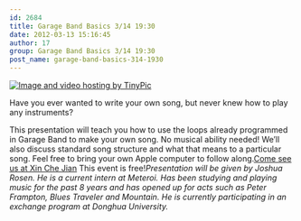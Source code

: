 ```yaml
---
id: 2684
title: Garage Band Basics 3/14 19:30
date: 2012-03-13 15:16:45
author: 17
group: Garage Band Basics 3/14 19:30
post_name: garage-band-basics-314-1930
---
```


[![Image and video hosting by TinyPic](http://i43.tinypic.com/jb6xhe.png)](http://tinypic.com?ref=jb6xhe)

Have you ever wanted to write your own song, but never knew how to play any instruments?

This presentation will teach you how to use the loops already programmed in Garage Band to make your own song. No musical ability needed! We’ll also discuss standard song structure and what that means to a particular song. Feel free to bring your own Apple computer to follow along.[Come see us at Xin Che Jian](http://xinchejian.com/contact-us/) This event is free!_Presentation will be given by Joshua Rosen. He is a current intern at Meteroi. Has been studying and playing music for the past 8 years and has opened up for acts such as Peter Frampton, Blues Traveler and Mountain. He is currently participating in an exchange program at Donghua University._ 